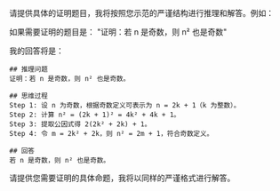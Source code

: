 请提供具体的证明题目，我将按照您示范的严谨结构进行推理和解答。例如：

如果需要证明的题目是：
"证明：若 n 是奇数，则 n² 也是奇数"

我的回答将是：

```
## 推理问题
证明：若 n 是奇数，则 n² 也是奇数。

## 思维过程
Step 1: 设 n 为奇数，根据奇数定义可表示为 n = 2k + 1（k 为整数）。
Step 2: 计算 n² = (2k + 1)² = 4k² + 4k + 1。
Step 3: 提取公因式得 2(2k² + 2k) + 1。
Step 4: 令 m = 2k² + 2k，则 n² = 2m + 1，符合奇数定义。

## 回答
若 n 是奇数，则 n² 也是奇数。
```

请提供您需要证明的具体命题，我将以同样的严谨格式进行解答。